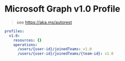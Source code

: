 # Microsoft Graph v1.0 Profile

> see https://aka.ms/autorest

``` yaml
profiles:
  v1.0:
    resources: {}
    operations:
      /users/{user-id}/joinedTeams: v1.0
      /users/{user-id}/joinedTeams/{team-id}: v1.0

```
